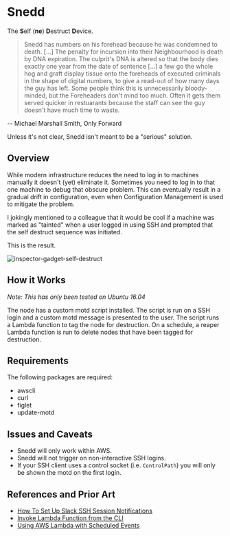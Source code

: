# Snedd

The **S**elf (**ne**) **D**estruct **D**evice.

> Snedd has numbers on his forehead because he was condemned to death. [...]
> The penalty for incursion into their Neighbourhood is death by DNA
> expiration. The culprit's DNA is altered so that the body dies exactly one
> year from the date of sentence [...] a few go the whole hog and graft
> display tissue onto the foreheads of executed criminals in the shape of
> digital numbers, to give a read-out of how many days the guy has left.
> Some people think this is unnecessarily bloody-minded, but the Foreheaders
> don't mind too much. Often it gets them served quicker in restuarants
> because the staff can see the guy doesn't have much time to waste.

 -- Michael Marshall Smith, Only Forward

Unless it's not clear, Snedd isn't meant to be a "serious" solution.

## Overview

While modern infrastructure reduces the need to log in to machines manually
it doesn't (yet) eliminate it. Sometimes you need to log in to that one
machine to debug that obscure problem. This can eventually result in a
gradual drift in configuration, even when Configuration Management is used
to mitigate the problem.

I jokingly mentioned to a colleague that it would be cool if a machine was
marked as "tainted" when a user logged in using SSH and prompted that the
self destruct sequence was initiated.

This is the result.

![inspector-gadget-self-destruct](https://cloud.githubusercontent.com/assets/112317/24335641/0ecabbf4-123f-11e7-96f7-8f873c2e1a6c.gif)

## How it Works

*Note: This has only been tested on Ubuntu 16.04*

The node has a custom motd script installed. The script is run on a SSH
login and a custom motd message is presented to the user. The script runs a
Lambda function to tag the node for destruction. On a schedule, a reaper
Lambda function is run to delete nodes that have been tagged for
destruction.

## Requirements

The following packages are required:
 * awscli
 * curl
 * figlet
 * update-motd

## Issues and Caveats

 * Snedd will only work within AWS.
 * Snedd will not trigger on non-interactive SSH logins.
 * If your SSH client uses a control socket (i.e. `ControlPath`) you will
   only be shown the motd on the first login.

## References and Prior Art

 * [How To Set Up Slack SSH Session Notifications](http://www.ryanbrink.com/slack-ssh-session-notifications/)
 * [Invoke Lambda Function from the CLI](http://docs.aws.amazon.com/lambda/latest/dg/with-userapp-walkthrough-custom-events-invoke.html)
 * [Using AWS Lambda with Scheduled Events](http://docs.aws.amazon.com/lambda/latest/dg/with-scheduled-events.html)
